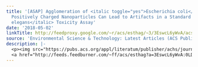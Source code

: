 ```yaml
---
title: '[ASAP] Agglomeration of <italic toggle="yes">Escherichia coli</italic> with
  Positively Charged Nanoparticles Can Lead to Artifacts in a Standard <italic toggle="yes">Caenorhabditis
  elegans</italic> Toxicity Assay'
date: '2018-05-02'
linkTitle: http://feedproxy.google.com/~r/acs/esthag/~3/3EswcL6yWvA/acs.est.7b06099
source: 'Environmental Science & Technology: Latest Articles (ACS Publications)'
description: |-
  <p><img src="https://pubs.acs.org/appl/literatum/publisher/achs/journals/content/esthag/0/esthag.ahead-of-print/acs.est.7b06099/20180502/images/medium/es-2017-060994_0005.gif" alt="TOC Graphic"/></p><div><cite>Environmental Science & Technology</cite></div><div>DOI: 10.1021/acs.est.7b06099</div><div class="feedflare">
  <a href="http://feeds.feedburner.com/~ff/acs/esthag?a=3EswcL6yWvA:0LDFKbwR4nE:yIl2AUoC8zA"><img src="http://feeds.feedburner.com/~ff/acs/esthag?d=yIl2AUoC8zA" border="0"></img></a>
---
```

